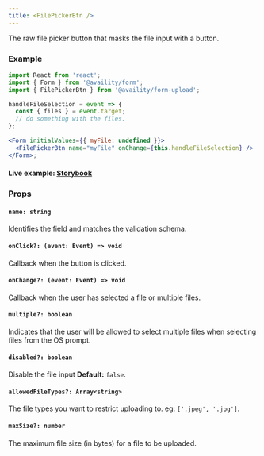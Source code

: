 ```yaml
---
title: <FilePickerBtn />
---
```


The raw file picker button that masks the file input with a button.

### Example

```jsx
import React from 'react';
import { Form } from '@availity/form';
import { FilePickerBtn } from '@availity/form-upload';

handleFileSelection = event => {
  const { files } = event.target;
  // do something with the files.
};

<Form initialValues={{ myFile: undefined }}>
  <FilePickerBtn name="myFile" onChange={this.handleFileSelection} />
</Form>;
```

#### Live example: <a href="https://availity.github.io/availity-react/storybook/?path=/story/components-upload--picker-button"> Storybook</a>

### Props

#### `name: string`

Identifies the field and matches the validation schema.

#### `onClick?: (event: Event) => void`

Callback when the button is clicked.

#### `onChange?: (event: Event) => void`

Callback when the user has selected a file or multiple files.

#### `multiple?: boolean`

Indicates that the user will be allowed to select multiple files when selecting files from the OS prompt.

#### `disabled?: boolean`

Disable the file input **Default:** `false`.

#### `allowedFileTypes?: Array<string>`

The file types you want to restrict uploading to. eg: `['.jpeg', '.jpg']`.

#### `maxSize?: number`

The maximum file size (in bytes) for a file to be uploaded.
